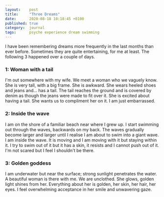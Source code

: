 ```yaml
---
layout:    post
title:     "Three Dreams"
date:      2020-08-18 10:18:45 +0100
published: true
category:  journal
tags:      psyche experience dream swimming
---
```

I have been remembering dreams more frequently in the last months than ever before. Sometimes they are quite entertaining, for me at least. The following 3 happened over a couple of days.

<!--more-->

### 1: Woman with a tail

I'm out somewhere with my wife. We meet a woman who we vaguely know. She is very tall, with a big frame. She is awkward. She wears heeled shoes and jeans and... has a tail. The tail reaches the ground and is covered by denim as though the jeans were made to fit over it. She is excited about having a tail. She wants us to compliment her on it. I am just embarrassed.

### 2: Inside the wave

I am on the shore of a familiar beach near where I grew up. I start swimming out through the waves, backwards on my back. The waves gradually become larger and larger until I realise I am about to swim into a giant wave. I am inside the wave. It is moving and I am moving with it but staying within it. I try to swim out of it but it has a skin, it resists and I cannot push out of it. I'm not scared but I feel I shouldn't be there.

### 3: Golden goddess

I am underwater but near the surface; strong sunlight penetrates the water. A beautiful woman is there with me. We are unclothed. She glows, golden light shines from her. Everything about her is golden, her skin, her hair, her eyes. I feel overwhelming acceptance in her smile and unwavering gaze.